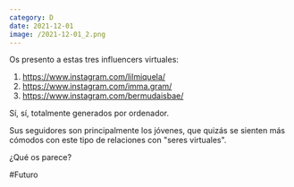 ```yaml
--- 
category: D 
date: 2021-12-01 
image: /2021-12-01_2.png 
--- 
```


Os presento a estas tres influencers virtuales:

1) https://www.instagram.com/lilmiquela/
2) https://www.instagram.com/imma.gram/
3) https://www.instagram.com/bermudaisbae/

Sí, sí, totalmente generados por ordenador. 

Sus seguidores son principalmente los jóvenes, que quizás se sienten más cómodos con este tipo de relaciones con "seres virtuales".

¿Qué os parece?

#Futuro